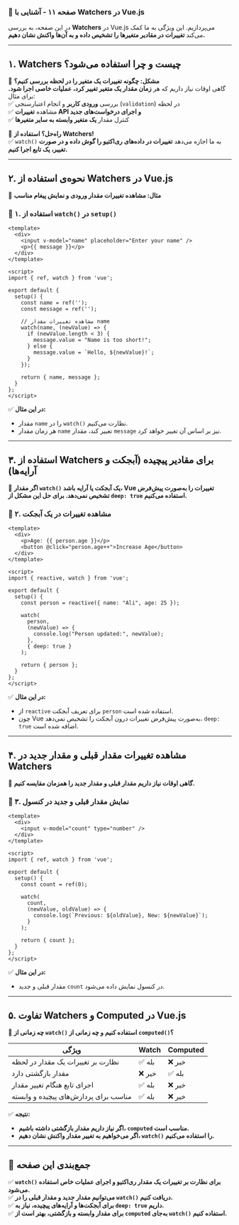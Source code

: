 ### **📌 صفحه ۱۱ - آشنایی با Watchers در Vue.js**  

در این صفحه، به بررسی **Watchers** در Vue.js می‌پردازیم. این ویژگی به ما کمک می‌کند **تغییرات در مقادیر متغیرها را تشخیص داده و به آن‌ها واکنش نشان دهیم.**  

---

## **۱. Watchers چیست و چرا استفاده می‌شود؟**  

📌 **مشکل: چگونه تغییرات یک متغیر را در لحظه بررسی کنیم؟**  
گاهی اوقات نیاز داریم که هر **زمان مقدار یک متغیر تغییر کرد، عملیات خاصی اجرا شود.** برای مثال:  
✅ بررسی **ورودی کاربر** و انجام اعتبارسنجی (`validation`) در لحظه  
✅ مشاهده **تغییرات API و اجرای درخواست‌های جدید**  
✅ کنترل مقدار **یک متغیر وابسته به سایر متغیرها**  

🔹 **راه‌حل؟ استفاده از Watchers!**  
✅ `watch()` به ما اجازه می‌دهد **تغییرات در داده‌های ری‌اکتیو را گوش داده و در صورت تغییر، یک تابع اجرا کنیم.**  

---

## **۲. نحوه‌ی استفاده از Watchers در Vue.js**  

📌 **مثال: مشاهده تغییرات مقدار ورودی و نمایش پیغام مناسب**  

### **📍 ۱. استفاده از `watch()` در `setup()`**  

```vue
<template>
  <div>
    <input v-model="name" placeholder="Enter your name" />
    <p>{{ message }}</p>
  </div>
</template>

<script>
import { ref, watch } from 'vue';

export default {
  setup() {
    const name = ref('');
    const message = ref('');

    // مشاهده تغییرات مقدار name
    watch(name, (newValue) => {
      if (newValue.length < 3) {
        message.value = "Name is too short!";
      } else {
        message.value = `Hello, ${newValue}!`;
      }
    });

    return { name, message };
  }
};
</script>
```

✅ **در این مثال:**  
- مقدار `name` را در `watch()` نظارت می‌کنیم.  
- هر زمان مقدار `name` تغییر کند، مقدار `message` نیز بر اساس آن تغییر خواهد کرد.  

---

## **۳. استفاده از Watchers برای مقادیر پیچیده (آبجکت و آرایه‌ها)**  

📌 **اگر مقدار `watch()` یک آبجکت یا آرایه باشد، Vue تغییرات را به‌صورت پیش‌فرض تشخیص نمی‌دهد. برای حل این مشکل از `deep: true` استفاده می‌کنیم.**  

### **📍 ۲. مشاهده تغییرات در یک آبجکت**  

```vue
<template>
  <div>
    <p>Age: {{ person.age }}</p>
    <button @click="person.age++">Increase Age</button>
  </div>
</template>

<script>
import { reactive, watch } from 'vue';

export default {
  setup() {
    const person = reactive({ name: "Ali", age: 25 });

    watch(
      person,
      (newValue) => {
        console.log("Person updated:", newValue);
      },
      { deep: true }
    );

    return { person };
  }
};
</script>
```

✅ **در این مثال:**  
- از `reactive` برای تعریف آبجکت `person` استفاده شده است.  
- چون Vue به‌صورت پیش‌فرض تغییرات درون آبجکت را تشخیص نمی‌دهد، `deep: true` اضافه شده است.  

---

## **۴. مشاهده تغییرات مقدار قبلی و مقدار جدید در Watchers**  

📌 **گاهی اوقات نیاز داریم مقدار قبلی و مقدار جدید را همزمان مقایسه کنیم.**  

### **📍 ۳. نمایش مقدار قبلی و جدید در کنسول**  

```vue
<template>
  <div>
    <input v-model="count" type="number" />
  </div>
</template>

<script>
import { ref, watch } from 'vue';

export default {
  setup() {
    const count = ref(0);

    watch(
      count,
      (newValue, oldValue) => {
        console.log(`Previous: ${oldValue}, New: ${newValue}`);
      }
    );

    return { count };
  }
};
</script>
```

✅ **در این مثال:**  
- مقدار قبلی و جدید `count` در کنسول نمایش داده می‌شود.  

---

## **۵. تفاوت Watchers و Computed در Vue.js**  

📌 **چه زمانی از `watch()` استفاده کنیم و چه زمانی از `computed()`؟**  

| ویژگی            | Watch | Computed |
|-----------------|--------|----------|
| نظارت بر تغییرات یک مقدار در لحظه | ✅ بله | ❌ خیر |
| مقدار بازگشتی دارد | ❌ خیر | ✅ بله |
| اجرای تابع هنگام تغییر مقدار | ✅ بله | ❌ خیر |
| مناسب برای پردازش‌های پیچیده و وابسته | ✅ بله | ❌ خیر |

✅ **نتیجه:**  
- **اگر نیاز داریم مقدار بازگشتی داشته باشیم، `computed` مناسب است.**  
- **اگر می‌خواهیم به تغییر مقدار واکنش نشان دهیم، `watch()` را استفاده می‌کنیم.**  

---

## **📌 جمع‌بندی این صفحه**  

✅ **`watch()` برای نظارت بر تغییرات یک مقدار ری‌اکتیو و اجرای عملیات خاص استفاده می‌شود.**  
✅ **می‌توانیم مقدار جدید و مقدار قبلی را در `watch()` دریافت کنیم.**  
✅ **برای آبجکت‌ها و آرایه‌های پیچیده، نیاز به `deep: true` داریم.**  
✅ **برای مقدار وابسته و بازگشتی، بهتر است از `computed` به‌جای `watch()` استفاده کنیم.**  

